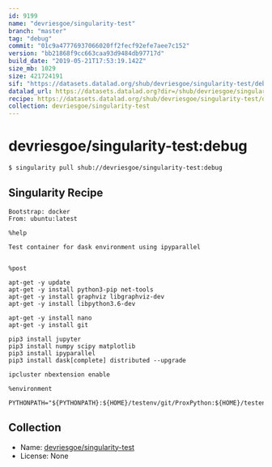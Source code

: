 ```yaml
---
id: 9199
name: "devriesgoe/singularity-test"
branch: "master"
tag: "debug"
commit: "01c9a47776937066020ff2fecf92efe7aee7c152"
version: "bb21868f9cc663caa93d9484db97717d"
build_date: "2019-05-21T17:53:19.142Z"
size_mb: 1029
size: 421724191
sif: "https://datasets.datalad.org/shub/devriesgoe/singularity-test/debug/2019-05-21-01c9a477-bb21868f/bb21868f9cc663caa93d9484db97717d.simg"
datalad_url: https://datasets.datalad.org?dir=/shub/devriesgoe/singularity-test/debug/2019-05-21-01c9a477-bb21868f/
recipe: https://datasets.datalad.org/shub/devriesgoe/singularity-test/debug/2019-05-21-01c9a477-bb21868f/Singularity
collection: devriesgoe/singularity-test
---
```


# devriesgoe/singularity-test:debug

```bash
$ singularity pull shub://devriesgoe/singularity-test:debug
```

## Singularity Recipe

```singularity
Bootstrap: docker
From: ubuntu:latest

%help

Test container for dask environment using ipyparallel


%post

apt-get -y update
apt-get -y install python3-pip net-tools
apt-get -y install graphviz libgraphviz-dev
apt-get -y install libpython3.6-dev

apt-get -y install nano
apt-get -y install git

pip3 install jupyter
pip3 install numpy scipy matplotlib
pip3 install ipyparallel
pip3 install dask[complete] distributed --upgrade

ipcluster nbextension enable

%environment

PYTHONPATH="${PYTHONPATH}:${HOME}/testenv/git/ProxPython:${HOME}/testenv/git/samsara/python"
```

## Collection

 - Name: [devriesgoe/singularity-test](https://github.com/devriesgoe/singularity-test)
 - License: None


